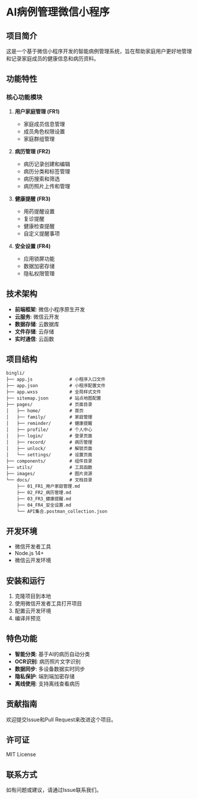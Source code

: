 # AI病例管理微信小程序

## 项目简介

这是一个基于微信小程序开发的智能病例管理系统，旨在帮助家庭用户更好地管理和记录家庭成员的健康信息和病历资料。

## 功能特性

### 核心功能模块

1. **用户家庭管理 (FR1)**
   - 家庭成员信息管理
   - 成员角色权限设置
   - 家庭群组管理

2. **病历管理 (FR2)**
   - 病历记录创建和编辑
   - 病历分类和标签管理
   - 病历搜索和筛选
   - 病历照片上传和管理

3. **健康提醒 (FR3)**
   - 用药提醒设置
   - 复诊提醒
   - 健康检查提醒
   - 自定义提醒事项

4. **安全设置 (FR4)**
   - 应用锁屏功能
   - 数据加密存储
   - 隐私权限管理

## 技术架构

- **前端框架**: 微信小程序原生开发
- **云服务**: 微信云开发
- **数据存储**: 云数据库
- **文件存储**: 云存储
- **实时通信**: 云函数

## 项目结构

```
bingli/
├── app.js              # 小程序入口文件
├── app.json            # 小程序配置文件
├── app.wxss            # 全局样式文件
├── sitemap.json        # 站点地图配置
├── pages/              # 页面目录
│   ├── home/           # 首页
│   ├── family/         # 家庭管理
│   ├── reminder/       # 健康提醒
│   ├── profile/        # 个人中心
│   ├── login/          # 登录页面
│   ├── record/         # 病历管理
│   ├── unlock/         # 解锁页面
│   └── settings/       # 设置页面
├── components/         # 组件目录
├── utils/              # 工具函数
├── images/             # 图片资源
└── docs/               # 文档目录
    ├── 01_FR1_用户家庭管理.md
    ├── 02_FR2_病历管理.md
    ├── 03_FR3_健康提醒.md
    ├── 04_FR4_安全设置.md
    └── API集合.postman_collection.json
```

## 开发环境

- 微信开发者工具
- Node.js 14+
- 微信云开发环境

## 安装和运行

1. 克隆项目到本地
2. 使用微信开发者工具打开项目
3. 配置云开发环境
4. 编译并预览

## 特色功能

- **智能分类**: 基于AI的病历自动分类
- **OCR识别**: 病历照片文字识别
- **数据同步**: 多设备数据实时同步
- **隐私保护**: 端到端加密存储
- **离线使用**: 支持离线查看病历

## 贡献指南

欢迎提交Issue和Pull Request来改进这个项目。

## 许可证

MIT License

## 联系方式

如有问题或建议，请通过Issue联系我们。 